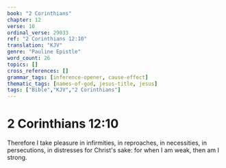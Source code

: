 ```yaml
---
book: "2 Corinthians"
chapter: 12
verse: 10
ordinal_verse: 29033
ref: "2 Corinthians 12:10"
translation: "KJV"
genre: "Pauline Epistle"
word_count: 26
topics: []
cross_references: []
grammar_tags: [inference-opener, cause-effect]
thematic_tags: [names-of-god, jesus-title, jesus]
tags: ["Bible","KJV","2 Corinthians"]
---
```


# 2 Corinthians 12:10

Therefore I take pleasure in infirmities, in reproaches, in necessities, in persecutions, in distresses for Christ's sake: for when I am weak, then am I strong.
